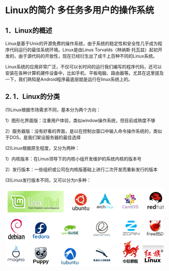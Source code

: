 # Linux的简介 多任务多用户的操作系统

## 1．Linux的概述

Linux是基于Unix的开源免费的操作系统，由于系统的稳定性和安全性几乎成为程序代码运行的最佳系统环境。Linux是由Linus Torvalds（林纳斯·托瓦兹）起初开发的，由于源代码的开放性，现在已经衍生出了成千上百种不同的Linux系统。

Linux系统的应用非常广泛，不仅可以长时间的运行我们编写的程序代码，还可以安装在各种计算机硬件设备中，比如手机、平板电脑、路由器等。尤其在这里提及一下，我们熟知是Android程序最底层就是运行在linux系统上的。

## 2. 1．Linux的分类
(1)Linux根据市场需求不同，基本分为两个方向：

1）图形化界面版：注重用户体验，类似window操作系统，但目前成熟度不够

2）服务器版：没有好看的界面，是以在控制台窗口中输入命令操作系统的，类似 于DOS，是我们架设服务器的最佳选择

(2)Linux根据原生程度，又分为两种：

1）内核版本：在Linus领导下的内核小组开发维护的系统内核的版本号

2）发行版本：一些组织或公司在内核版基础上进行二次开发而重新发行的版本

(3)Linux发行版本不同，又可以分为n多种：

![](images/1-1.png)
